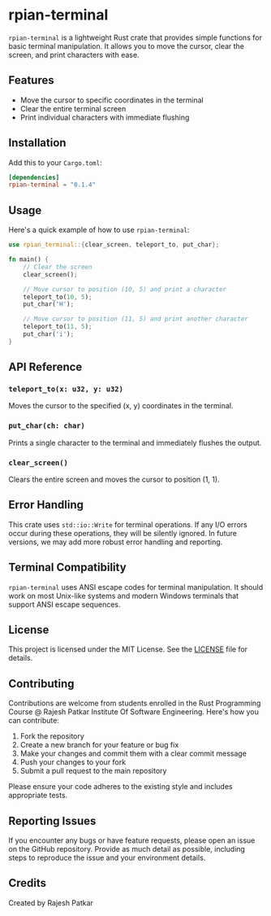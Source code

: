 # rpian-terminal

`rpian-terminal` is a lightweight Rust crate that provides simple functions for basic terminal manipulation. It allows you to move the cursor, clear the screen, and print characters with ease.

## Features

- Move the cursor to specific coordinates in the terminal
- Clear the entire terminal screen
- Print individual characters with immediate flushing

## Installation

Add this to your `Cargo.toml`:

```toml
[dependencies]
rpian-terminal = "0.1.4"
```

## Usage

Here's a quick example of how to use `rpian-terminal`:

```rust
use rpian_terminal::{clear_screen, teleport_to, put_char};

fn main() {
    // Clear the screen
    clear_screen();

    // Move cursor to position (10, 5) and print a character
    teleport_to(10, 5);
    put_char('H');

    // Move cursor to position (11, 5) and print another character
    teleport_to(11, 5);
    put_char('i');
}
```

## API Reference

### `teleport_to(x: u32, y: u32)`

Moves the cursor to the specified (x, y) coordinates in the terminal.

### `put_char(ch: char)`

Prints a single character to the terminal and immediately flushes the output.

### `clear_screen()`

Clears the entire screen and moves the cursor to position (1, 1).

## Error Handling

This crate uses `std::io::Write` for terminal operations. If any I/O errors occur during these operations, they will be silently ignored. In future versions, we may add more robust error handling and reporting.

## Terminal Compatibility

`rpian-terminal` uses ANSI escape codes for terminal manipulation. It should work on most Unix-like systems and modern Windows terminals that support ANSI escape sequences.

## License

This project is licensed under the MIT License. See the [LICENSE](LICENSE) file for details.

## Contributing

Contributions are welcome from students enrolled in the Rust Programming Course @ Rajesh Patkar Institute Of Software Engineering. Here's how you can contribute:

1. Fork the repository
2. Create a new branch for your feature or bug fix
3. Make your changes and commit them with a clear commit message
4. Push your changes to your fork
5. Submit a pull request to the main repository

Please ensure your code adheres to the existing style and includes appropriate tests.

## Reporting Issues

If you encounter any bugs or have feature requests, please open an issue on the GitHub repository. Provide as much detail as possible, including steps to reproduce the issue and your environment details.

## Credits

Created by Rajesh Patkar